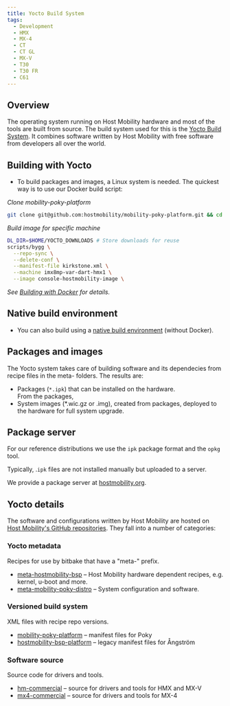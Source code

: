```yaml
---
title: Yocto Build System
tags:
  - Development
  - HMX
  - MX-4
  - CT
  - CT GL
  - MX-V
  - T30
  - T30 FR
  - C61
---
```


## Overview

The operating system running on Host Mobility hardware and most of the tools are built from source. The build system used for this is the [Yocto Build System](https://www.yoctoproject.org/). It combines software written by Host Mobility with free software from developers all over the world.

## Building with Yocto

* To build packages and images, a Linux system is needed.  The quickest way is to use our Docker build script:

*Clone mobility-poky-platform*
```bash
git clone git@github.com:hostmobility/mobility-poky-platform.git && cd mobility-poky-platform
```

*Build image for specific machine*
```bash
DL_DIR=$HOME/YOCTO_DOWNLOADS # Store downloads for reuse
scripts/bygg \
  --repo-sync \
  --delete-conf \
  --manifest-file kirkstone.xml \
  --machine imx8mp-var-dart-hmx1 \
  --image console-hostmobility-image \
```

*See [Building with Docker](yocto-build-with-docker.md) for details.*

## Native build environment 

* You can also build using a [native build environment](yocto-build-manually.md) (without Docker).

## Packages and images

The Yocto system takes care of building software and its dependecies from recipe files in the meta- folders. The results are:

* Packages (`*.ipk`) that can be installed on the hardware.  
From the packages, 
* System images (*.wic.gz or .img), created from packages, deployed to the hardware for full system upgrade.

## Package server

For our reference distributions we use the `ipk` package format and the `opkg` tool.

Typically, .`ipk` files are not installed manually but uploaded to a server.

We provide a package server at [hostmobility.org](https://hostmobility.org/).

## Yocto details

The software and configurations written by Host Mobility are hosted on [Host Mobility's GitHub repositories](https://github.com/hostmobility). They fall into a number of categories:

### Yocto metadata

Recipes for use by bitbake that have a "meta-" prefix.

* [meta-hostmobility-bsp](https://github.com/hostmobility/meta-hostmobility-bsp) – Host Mobility hardware dependent recipes, e.g. kernel, u-boot and more.
* [meta-mobility-poky-distro](https://github.com/hostmobility/meta-mobility-poky-distro) – System configuration and software.

### Versioned build system

XML files with recipe repo versions.

* [mobility-poky-platform](https://github.com/hostmobility/mobility-poky-platform) – manifest files for Poky
* [hostmobility-bsp-platform](https://github.com/hostmobility/hostmobility-bsp-platform) – legacy manifest files for Ångström

### Software source

Source code for drivers and tools.

* [hm-commercial](https://github.com/hostmobility/hm-commercial) – source for drivers and tools for HMX and MX-V
* [mx4-commercial](https://github.com/hostmobility/mx4-commercial) – source for drivers and tools for MX-4

